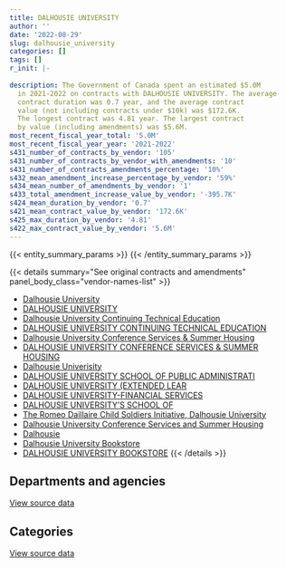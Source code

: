 ```yaml
---
title: DALHOUSIE UNIVERSITY
author: ''
date: '2022-08-29'
slug: dalhousie_university
categories: []
tags: []
r_init: |-
  
description: The Government of Canada spent an estimated $5.0M
  in 2021-2022 on contracts with DALHOUSIE UNIVERSITY. The average
  contract duration was 0.7 year, and the average contract
  value (not including contracts under $10k) was $172.6K.
  The longest contract was 4.81 year. The largest contract
  by value (including amendments) was $5.6M.
most_recent_fiscal_year_total: '5.0M'
most_recent_fiscal_year_year: '2021-2022'
s431_number_of_contracts_by_vendor: '105'
s431_number_of_contracts_by_vendor_with_amendments: '10'
s431_number_of_contracts_amendments_percentage: '10%'
s432_mean_amendment_increase_percentage_by_vendor: '59%'
s434_mean_number_of_amendments_by_vendor: '1'
s433_total_amendment_increase_value_by_vendor: '-395.7K'
s424_mean_duration_by_vendor: '0.7'
s421_mean_contract_value_by_vendor: '172.6K'
s425_max_duration_by_vendor: '4.81'
s422_max_contract_value_by_vendor: '5.6M'
---
```


<script src="/rmarkdown-libs/htmlwidgets/htmlwidgets.js"></script>
<link href="/rmarkdown-libs/datatables-css/datatables-crosstalk.css" rel="stylesheet" />
<script src="/rmarkdown-libs/datatables-binding/datatables.js"></script>
<script src="/rmarkdown-libs/jquery/jquery-3.6.0.min.js"></script>
<link href="/rmarkdown-libs/dt-core-bootstrap/css/dataTables.bootstrap.min.css" rel="stylesheet" />
<link href="/rmarkdown-libs/dt-core-bootstrap/css/dataTables.bootstrap.extra.css" rel="stylesheet" />
<script src="/rmarkdown-libs/dt-core-bootstrap/js/jquery.dataTables.min.js"></script>
<script src="/rmarkdown-libs/dt-core-bootstrap/js/dataTables.bootstrap.min.js"></script>
<link href="/rmarkdown-libs/crosstalk/css/crosstalk.min.css" rel="stylesheet" />
<script src="/rmarkdown-libs/crosstalk/js/crosstalk.min.js"></script>
<script src="/rmarkdown-libs/htmlwidgets/htmlwidgets.js"></script>
<link href="/rmarkdown-libs/datatables-css/datatables-crosstalk.css" rel="stylesheet" />
<script src="/rmarkdown-libs/datatables-binding/datatables.js"></script>
<script src="/rmarkdown-libs/jquery/jquery-3.6.0.min.js"></script>
<link href="/rmarkdown-libs/dt-core-bootstrap/css/dataTables.bootstrap.min.css" rel="stylesheet" />
<link href="/rmarkdown-libs/dt-core-bootstrap/css/dataTables.bootstrap.extra.css" rel="stylesheet" />
<script src="/rmarkdown-libs/dt-core-bootstrap/js/jquery.dataTables.min.js"></script>
<script src="/rmarkdown-libs/dt-core-bootstrap/js/dataTables.bootstrap.min.js"></script>
<link href="/rmarkdown-libs/crosstalk/css/crosstalk.min.css" rel="stylesheet" />
<script src="/rmarkdown-libs/crosstalk/js/crosstalk.min.js"></script>

{{< entity_summary_params >}}
{{< /entity_summary_params >}}

{{< details summary="See original contracts and amendments" panel_body_class="vendor-names-list" >}}
- [Dalhousie University](https://search.open.canada.ca/en/ct/?sort=contract_value_f%20desc&page=1&search_text=%22Dalhousie%20University%22)
- [DALHOUSIE UNIVERSITY](https://search.open.canada.ca/en/ct/?sort=contract_value_f%20desc&page=1&search_text=%22DALHOUSIE%20UNIVERSITY%22)
- [Dalhousie University Continuing Technical Education](https://search.open.canada.ca/en/ct/?sort=contract_value_f%20desc&page=1&search_text=%22Dalhousie%20University%20Continuing%20Technical%20Education%22)
- [DALHOUSIE UNIVERSITY CONTINUING TECHNICAL EDUCATION](https://search.open.canada.ca/en/ct/?sort=contract_value_f%20desc&page=1&search_text=%22DALHOUSIE%20UNIVERSITY%20CONTINUING%20TECHNICAL%20EDUCATION%22)
- [Dalhousie University Conference Services & Summer Housing](https://search.open.canada.ca/en/ct/?sort=contract_value_f%20desc&page=1&search_text=%22Dalhousie%20University%20Conference%20Services%20%26%20Summer%20Housing%22)
- [DALHOUSIE UNIVERSITY CONFERENCE SERVICES & SUMMER HOUSING](https://search.open.canada.ca/en/ct/?sort=contract_value_f%20desc&page=1&search_text=%22DALHOUSIE%20UNIVERSITY%20CONFERENCE%20SERVICES%20%26%20SUMMER%20HOUSING%22)
- [Dalhousie Univerisity](https://search.open.canada.ca/en/ct/?sort=contract_value_f%20desc&page=1&search_text=%22Dalhousie%20Univerisity%22)
- [DALHOUSIE UNIVERSITY SCHOOL OF PUBLIC ADMINISTRATI](https://search.open.canada.ca/en/ct/?sort=contract_value_f%20desc&page=1&search_text=%22DALHOUSIE%20UNIVERSITY%20SCHOOL%20OF%20PUBLIC%20ADMINISTRATI%22)
- [DALHOUSIE UNIVERSITY (EXTENDED LEAR](https://search.open.canada.ca/en/ct/?sort=contract_value_f%20desc&page=1&search_text=%22DALHOUSIE%20UNIVERSITY%20%28EXTENDED%20LEAR%22)
- [DALHOUSIE UNIVERSITY-FINANCIAL SERVICES](https://search.open.canada.ca/en/ct/?sort=contract_value_f%20desc&page=1&search_text=%22DALHOUSIE%20UNIVERSITY-FINANCIAL%20SERVICES%22)
- [DALHOUSIE UNIVERSITY’S SCHOOL OF](https://search.open.canada.ca/en/ct/?sort=contract_value_f%20desc&page=1&search_text=%22DALHOUSIE%20UNIVERSITY%27S%20SCHOOL%20OF%22)
- [The Romeo Daillaire Child Soldiers Initiative, Dalhousie University](https://search.open.canada.ca/en/ct/?sort=contract_value_f%20desc&page=1&search_text=%22The%20Romeo%20Daillaire%20Child%20Soldiers%20Initiative%2c%20Dalhousie%20University%22)
- [Dalhousie University Conference Services and Summer Housing](https://search.open.canada.ca/en/ct/?sort=contract_value_f%20desc&page=1&search_text=%22Dalhousie%20University%20Conference%20Services%20%20and%20Summer%20Housing%22)
- [Dalhousie](https://search.open.canada.ca/en/ct/?sort=contract_value_f%20desc&page=1&search_text=%22Dalhousie%22)
- [Dalhousie University Bookstore](https://search.open.canada.ca/en/ct/?sort=contract_value_f%20desc&page=1&search_text=%22Dalhousie%20University%20Bookstore%22)
- [DALHOUSIE UNIVERSITY BOOKSTORE](https://search.open.canada.ca/en/ct/?sort=contract_value_f%20desc&page=1&search_text=%22DALHOUSIE%20UNIVERSITY%20BOOKSTORE%22)
{{< /details >}}

## Departments and agencies

<div id="htmlwidget-1" style="width:100%;height:auto;" class="datatables html-widget"></div>
<script type="application/json" data-for="htmlwidget-1">{"x":{"style":"bootstrap","filter":"none","vertical":false,"data":[["<a href=\"/departments/aafc-aac/\">Agriculture and Agri-Food Canada<\/a>","<a href=\"/departments/cic/\">Immigration, Refugees and Citizenship Canada<\/a>","<a href=\"/departments/dfo-mpo/\">Fisheries and Oceans Canada<\/a>","<a href=\"/departments/dnd-mdn/\">National Defence<\/a>","<a href=\"/departments/ec/\">Environment and Climate Change Canada<\/a>","<a href=\"/departments/esdc-edsc/\">Employment and Social Development Canada<\/a>","<a href=\"/departments/hc-sc/\">Health Canada<\/a>","<a href=\"/departments/nrc-cnrc/\">National Research Council Canada<\/a>","<a href=\"/departments/nrcan-rncan/\">Natural Resources Canada<\/a>","<a href=\"/departments/pc/\">Parks Canada<\/a>","<a href=\"/departments/phac-aspc/\">Public Health Agency of Canada<\/a>","<a href=\"/departments/ssc-spc/\">Shared Services Canada<\/a>","<a href=\"/departments/tbs-sct/\">Treasury Board of Canada Secretariat<\/a>","<a href=\"/departments/tc/\">Transport Canada<\/a>"],[19320,6904.11,68310,167699.94,null,null,108671.24,null,145141.07,null,null,null,102900,null],[14593.5,null,381858.32,1543460.44,24261.1,24999,152359.71,51730.89,46283.6,32443.56,null,6293.91,null,null],[null,null,335242.53,1876757.8,30044,null,220184.16,293618.72,100930,68162.82,1497232.3,6276.71,null,null],[64037.02,null,256276.69,2137126.85,null,3216.12,35795.73,41330.01,154790.6,54570.97,1751035.61,6276.71,null,541255.49]],"container":"<table class=\"table table-striped table-hover row-border order-column display\">\n  <thead>\n    <tr>\n      <th>Department<\/th>\n      <th>2018-2019<\/th>\n      <th>2019-2020<\/th>\n      <th>2020-2021<\/th>\n      <th>2021-2022<\/th>\n    <\/tr>\n  <\/thead>\n<\/table>","options":{"order":[[4,"desc"]],"pageLength":10,"autoWidth":true,"columnDefs":[{"targets":1,"render":"function(data, type, row, meta) {\n    return type !== 'display' ? data : DTWidget.formatCurrency(data, \"$\", 2, 3, \",\", \".\", true, null);\n  }"},{"targets":2,"render":"function(data, type, row, meta) {\n    return type !== 'display' ? data : DTWidget.formatCurrency(data, \"$\", 2, 3, \",\", \".\", true, null);\n  }"},{"targets":3,"render":"function(data, type, row, meta) {\n    return type !== 'display' ? data : DTWidget.formatCurrency(data, \"$\", 2, 3, \",\", \".\", true, null);\n  }"},{"targets":4,"render":"function(data, type, row, meta) {\n    return type !== 'display' ? data : DTWidget.formatCurrency(data, \"$\", 2, 3, \",\", \".\", true, null);\n  }"},{"width":"16%","targets":[1,2,3,4]},{"className":"dt-right","targets":[1,2,3,4]}],"orderClasses":false}},"evals":["options.columnDefs.0.render","options.columnDefs.1.render","options.columnDefs.2.render","options.columnDefs.3.render"],"jsHooks":[]}</script>
<p class="text-right">
<a href="https://github.com/GoC-Spending/contracts-data/tree/main/data/out/vendors/dalhousie_university/summary_by_fiscal_year_by_department.csv" class="source-data-link btn btn-link">View source data</a>
</p>

## Categories

<div id="htmlwidget-2" style="width:100%;height:auto;" class="datatables html-widget"></div>
<script type="application/json" data-for="htmlwidget-2">{"x":{"style":"bootstrap","filter":"none","vertical":false,"data":[["<a href=\"/categories/other/\">(Other)<\/a>","<a href=\"/categories/facilities_and_construction/\">Facilities and construction<\/a>","<a href=\"/categories/office_management/\">Office management<\/a>","<a href=\"/categories/professional_services/\">Professional services<\/a>","<a href=\"/categories/information_technology/\">Information technology<\/a>","<a href=\"/categories/medical/\">Medical<\/a>","<a href=\"/categories/industrial_products_and_services/\">Industrial products and services<\/a>","<a href=\"/categories/security_and_protection/\">Security and protection<\/a>","<a href=\"/categories/human_capital/\">Human capital<\/a>"],[null,null,null,489351.54,null,null,null,null,129594.83],[null,12176.2,73832.59,1074216.63,6293.91,null,null,1080328.77,31435.93],[null,12176.2,null,2408663.34,6276.71,80000,null,1860000,61332.8],[31570,12176.2,null,2769636.87,6276.71,null,78755.17,1860000,287296.85]],"container":"<table class=\"table table-striped table-hover row-border order-column display\">\n  <thead>\n    <tr>\n      <th>Category<\/th>\n      <th>2018-2019<\/th>\n      <th>2019-2020<\/th>\n      <th>2020-2021<\/th>\n      <th>2021-2022<\/th>\n    <\/tr>\n  <\/thead>\n<\/table>","options":{"order":[[4,"desc"]],"dom":"t","pageLength":30,"autoWidth":true,"columnDefs":[{"targets":1,"render":"function(data, type, row, meta) {\n    return type !== 'display' ? data : DTWidget.formatCurrency(data, \"$\", 2, 3, \",\", \".\", true, null);\n  }"},{"targets":2,"render":"function(data, type, row, meta) {\n    return type !== 'display' ? data : DTWidget.formatCurrency(data, \"$\", 2, 3, \",\", \".\", true, null);\n  }"},{"targets":3,"render":"function(data, type, row, meta) {\n    return type !== 'display' ? data : DTWidget.formatCurrency(data, \"$\", 2, 3, \",\", \".\", true, null);\n  }"},{"targets":4,"render":"function(data, type, row, meta) {\n    return type !== 'display' ? data : DTWidget.formatCurrency(data, \"$\", 2, 3, \",\", \".\", true, null);\n  }"},{"width":"16%","targets":[1,2,3,4]},{"className":"dt-right","targets":[1,2,3,4]}],"orderClasses":false,"lengthMenu":[10,25,30,50,100]}},"evals":["options.columnDefs.0.render","options.columnDefs.1.render","options.columnDefs.2.render","options.columnDefs.3.render"],"jsHooks":[]}</script>
<p class="text-right">
<a href="https://github.com/GoC-Spending/contracts-data/tree/main/data/out/vendors/dalhousie_university/summary_by_fiscal_year_by_category.csv" class="source-data-link btn btn-link">View source data</a>
</p>
